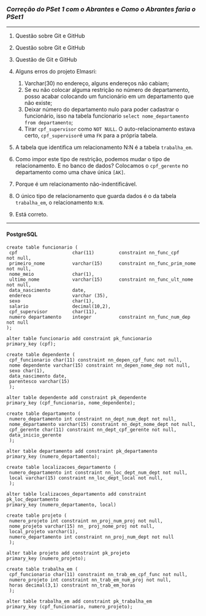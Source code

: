 ### *Correção do PSet 1 com o Abrantes* e *Como o Abrantes faria o PSet1*
***


1. Questão sobre Git e GitHub

1. Questão sobre Git e GitHub

1. Questão de Git e GitHub

1. Alguns erros do projeto Elmasri:
   1. Varchar(30) no endereço, alguns endereços não cabiam;
   1. Se eu não colocar alguma restrição no número de departamento, posso acabar colocando um funcionário em um departamento que não existe;
   1. Deixar número do departamento nulo para poder cadastrar o funcionário, isso na tabela funcionario ```select nome_departamento from departamento```;
   1. Tirar ```cpf_supervisor``` como ```NOT NULL```. O auto-relacionamento estava certo, ```cpf_supervisor```é uma ```FK``` para a própria tabela.

1. A tabela que identifica um relacionamento N:N é a tabela ```trabalha_em```.

1. Como impor este tipo de restrição, podemos mudar o tipo de relacionamento. E no banco de dados? Colocamos o ```cpf_gerente``` no departamento como uma chave única ```[AK]```.

1. Porque é um relacionamento não-indentificável.

1. O único tipo de relacionamento que guarda dados é o da tabela ```trabalha_em```, o relacionamento ```N:N```.

1. Está correto.

*** 

#### PostgreSQL

```
create table funcionario (
 cpf                    char(11)         constraint nn_func_cpf           not null,
 primeiro_nome          varchar(15)      constraint nn_func_prim_nome     not null, 
 nome_meio              char(1), 
 ultimo_nome            varchar(15)      constraint nn_func_ult_nome      not null,
 data_nascimento        date,
 endereco               varchar (35),
 sexo                   char(1),
 salario                decimal(10,2),
 cpf_supervisor         char(11),
 numero departamento    integer          constraint nn_func_num_dep       not null
);

alter table funcionario add constraint pk_funcionario
primary_key (cpf);

create table dependente (
 cpf_funcionario char(11) constraint nn_depen_cpf_func not null,
 nome dependente varchar(15) constraint nn_depen_nome_dep not null,
 sexo char(1),
 data_nascimento date,
 parentesco varchar(15)
 );
 
alter table dependente add constraint pk_dependente
primary_key (cpf_funcionario, nome_dependente);
 
create table departamento (
 numero_departamento int constraint nn_dept_num_dept not null,
 nome_departamento varchar(15) constraint nn_dept_nome_dept not null,
 cpf_gerente char(11) constraint nn_dept_cpf_gerente not null,
 data_inicio_gerente
 );
 
alter table departamento add constraint pk_departamento
primary_key (numero_departamento);
 
create table localizacoes_departamento (
 numero_departamento int constraint nn_loc_dept_num_dept not null,
 local varchar(15) constraint nn_loc_dept_local not null,
 );
 
alter table lcalizacoes_departamento add constraint pk_loc_departamento
primary_key (numero_departamento, local)
 
create table projeto (
 numero_projeto int constraint nn_proj_num_proj not null,
 nome_projeto varchar(15) nn_ proj_nome_proj not null,
 local_projeto varchar(1),
 numero_departamento int constraint nn_proj_num_dept not null
 );
 
alter table projeto add constraint pk_projeto
primary_key (numero_projeto);

create table trabalha_em (
 cpf_funcionario char(11) constraint nn_trab_em_cpf_func not null,
 numero_projeto int constraint nn_trab_em_num_proj not null,
 horas decimal(3,1) constraint nn_trab_em_horas
 );
 
alter table trabalha_em add constraint pk_trabalha_em
primary_key (cpf_funcionario, numero_projeto);

```

